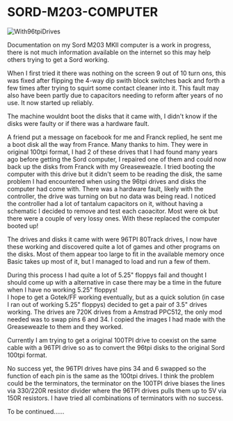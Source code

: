 # SORD-M203-COMPUTER
![With96tpiDrives](https://github.com/user-attachments/assets/5aa4f8f2-0a94-4257-ac67-0279ce7a4371)


Documentation on my Sord M203 MKII computer is a work in progress, there is not much information available on the internet so this may help others trying to get a Sord working.

When I first tried it there was nothing on the screen 9 out of 10 turn ons, this was fixed after flipping the 4-way dip swith block switches back and forth a few times after trying to squirt some contact cleaner into it. This fault may also have been partly due to capacitors needing to reform after years of no use.  It now started up reliably.

The machine wouldnt boot the disks that it came with, I didn't know if the disks were faulty or if there was a hardware fault.

A friend put a message on facebook for me and Franck replied, he sent me a boot disk all the way from France. Many thanks to him.
They were in original 100tpi format, I had 2 of these drives that I had found many years ago before getting the Sord computer, I repaired one of them and could now back up the disks from Franck with my Greaseweazle.
I tried booting the computer with this drive but it didn't seem to be reading the disk, the same problem I had encountered when using the 96tpi drives and disks the computer had come with. 
There was a hardware fault, likely with the controller, the drive was turning on but no data was being read.
I noticed the controller had a lot of tantalum capacitors on it, without having a schematic I decided to remove and test each caoacitor.
Most were ok but there were a couple of very lossy ones.
With these replaced the computer booted up!

The drives and disks it came with were 96TPI 80Track drives, I now have these working and discovered quite a lot of games and other programs on the disks. Most of them appear too large to fit in the available memory once Basic takes up most of it, but I managed to load and run a few of them.

During this process I had quite a lot of 5.25" floppys fail and thought I should come up with a alternative in case there may be a time in the future when I have no working 5.25" floppys!  
I hope to get a Gotek/FF working eventually, but as a quick solution (in case I ran out of working 5.25" floppys) decided to get a pair of 3.5" drives working.  The drives are 720K drives from a Amstrad PPC512, the only mod needed was to swap pins 6 and 34. I copied the images I had made with the Greaseweazle to them and they worked.

Currently I am trying to get a original 100TPI drive to coexist on the same cable with a 96TPI drive so as to convert the 96tpi disks to the original Sord 100tpi format.

No success yet, the 96TPI drives have pins 34 and 6 swapped so the function of each pin is the same as the 100tpi drives.
I think the problem could be the terminators, the terminator on the 100TPI drive biases the lines via 330/220R resistor divider where the 96TPI drives pulls them up to 5V via 150R resistors. I have tried all combinations of terminators with no success.

To be continued......
